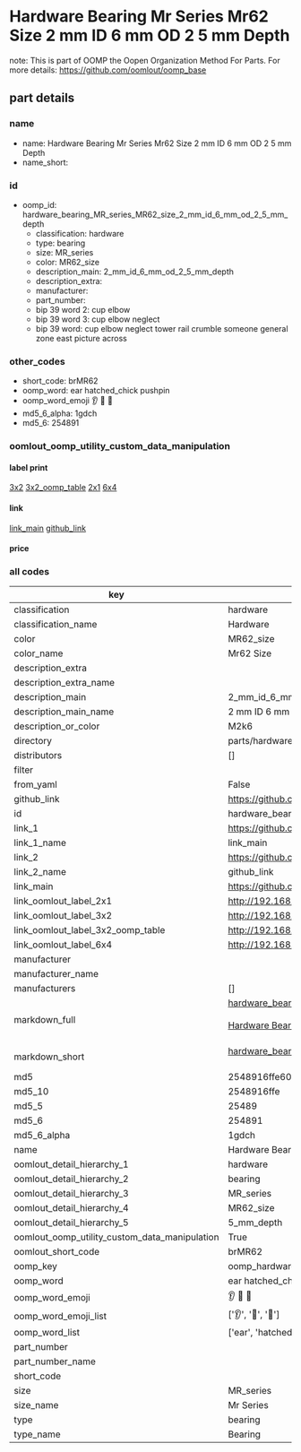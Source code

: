 # Hardware Bearing Mr Series Mr62 Size 2 mm ID 6 mm OD 2 5 mm Depth  

note: This is part of OOMP the Oopen Organization Method For Parts. For more details: https://github.com/oomlout/oomp_base

##  part details





### name
* name: Hardware Bearing Mr Series Mr62 Size 2 mm ID 6 mm OD 2 5 mm Depth
* name_short: 
### id
* oomp_id: hardware_bearing_MR_series_MR62_size_2_mm_id_6_mm_od_2_5_mm_depth
  * classification: hardware
  * type: bearing
  * size: MR_series
  * color: MR62_size
  * description_main: 2_mm_id_6_mm_od_2_5_mm_depth
  * description_extra: 
  * manufacturer: 
  * part_number: 
  * bip 39 word 2: cup elbow
  * bip 39 word 3: cup elbow neglect
  * bip 39 word: cup elbow neglect tower rail crumble someone general zone east picture across

### other_codes
* short_code: brMR62
* oomp_word: ear hatched_chick pushpin
* oomp_word_emoji :ear: :hatched_chick: :pushpin:
* md5_6_alpha: 1gdch
* md5_6: 254891






### oomlout_oomp_utility_custom_data_manipulation
#### label print
[3x2](http://192.168.1.245:1112/?label=oomp%201gdch)
[3x2_oomp_table](http://192.168.1.107:1112/?label=oomp%201gdch)
[2x1](http://192.168.1.242:1112/?label=oomp%201gdch)
[6x4](http://192.168.1.55:1112/?label=oomp%201gdch)    

#### link

[link_main](https://github.com/oomlout/oomlout_oomp_current_version_messy/tree/main/parts/hardware_bearing_MR_series_MR62_size_2_mm_id_6_mm_od_2_5_mm_depth) [github_link](https://github.com/oomlout/oomlout_oomp_part_src/tree/main/parts/hardware_bearing_MR_series_MR62_size_2_mm_id_6_mm_od_2_5_mm_depth)                             

#### price







### all codes 
| key | value |  
| --- | --- |  
| classification | hardware |  
| classification_name | Hardware |  
| color | MR62_size |  
| color_name | Mr62 Size |  
| description_extra |  |  
| description_extra_name |  |  
| description_main | 2_mm_id_6_mm_od_2_5_mm_depth |  
| description_main_name | 2 mm ID 6 mm OD 2 5 mm Depth |  
| description_or_color | M2k6 |  
| directory | parts/hardware_bearing_MR_series_MR62_size_2_mm_id_6_mm_od_2_5_mm_depth |  
| distributors | [] |  
| filter |  |  
| from_yaml | False |  
| github_link | https://github.com/oomlout/oomlout_oomp_part_src/tree/main/parts/hardware_bearing_MR_series_MR62_size_2_mm_id_6_mm_od_2_5_mm_depth |  
| id | hardware_bearing_MR_series_MR62_size_2_mm_id_6_mm_od_2_5_mm_depth |  
| link_1 | https://github.com/oomlout/oomlout_oomp_current_version_messy/tree/main/parts/hardware_bearing_MR_series_MR62_size_2_mm_id_6_mm_od_2_5_mm_depth |  
| link_1_name | link_main |  
| link_2 | https://github.com/oomlout/oomlout_oomp_part_src/tree/main/parts/hardware_bearing_MR_series_MR62_size_2_mm_id_6_mm_od_2_5_mm_depth |  
| link_2_name | github_link |  
| link_main | https://github.com/oomlout/oomlout_oomp_current_version_messy/tree/main/parts/hardware_bearing_MR_series_MR62_size_2_mm_id_6_mm_od_2_5_mm_depth |  
| link_oomlout_label_2x1 | http://192.168.1.242:1112/?label=oomp%201gdch |  
| link_oomlout_label_3x2 | http://192.168.1.245:1112/?label=oomp%201gdch |  
| link_oomlout_label_3x2_oomp_table | http://192.168.1.107:1112/?label=oomp%201gdch |  
| link_oomlout_label_6x4 | http://192.168.1.55:1112/?label=oomp%201gdch |  
| manufacturer |  |  
| manufacturer_name |  |  
| manufacturers | [] |  
| markdown_full | [hardware_bearing_MR_series_MR62_size_2_mm_id_6_mm_od_2_5_mm_depth](https://github.com/oomlout/oomlout_oomp_current_version_messy/tree/main/parts/hardware_bearing_MR_series_MR62_size_2_mm_id_6_mm_od_2_5_mm_depth)<br>[](https://github.com/oomlout/oomlout_oomp_current_version_messy/tree/main/parts/hardware_bearing_MR_series_MR62_size_2_mm_id_6_mm_od_2_5_mm_depth)<br>[Hardware Bearing Mr Series Mr62 Size 2 Mm Id 6 Mm Od 2 5 Mm Depth](https://github.com/oomlout/oomlout_oomp_current_version_messy/tree/main/parts/hardware_bearing_MR_series_MR62_size_2_mm_id_6_mm_od_2_5_mm_depth)<br><br> |  
| markdown_short | [hardware_bearing_MR_series_MR62_size_2_mm_id_6_mm_od_2_5_mm_depth](https://github.com/oomlout/oomlout_oomp_current_version_messy/tree/main/parts/hardware_bearing_MR_series_MR62_size_2_mm_id_6_mm_od_2_5_mm_depth)<br><br> |  
| md5 | 2548916ffe60d9e0d3587e632811c9ad |  
| md5_10 | 2548916ffe |  
| md5_5 | 25489 |  
| md5_6 | 254891 |  
| md5_6_alpha | 1gdch |  
| name | Hardware Bearing Mr Series Mr62 Size 2 mm ID 6 mm OD 2 5 mm Depth |  
| oomlout_detail_hierarchy_1 | hardware |  
| oomlout_detail_hierarchy_2 | bearing |  
| oomlout_detail_hierarchy_3 | MR_series |  
| oomlout_detail_hierarchy_4 | MR62_size |  
| oomlout_detail_hierarchy_5 | 5_mm_depth |  
| oomlout_oomp_utility_custom_data_manipulation | True |  
| oomlout_short_code | brMR62 |  
| oomp_key | oomp_hardware_bearing_MR_series_MR62_size_2_mm_id_6_mm_od_2_5_mm_depth |  
| oomp_word | ear hatched_chick pushpin |  
| oomp_word_emoji | :ear: :hatched_chick: :pushpin: |  
| oomp_word_emoji_list | [':ear:', ':hatched_chick:', ':pushpin:'] |  
| oomp_word_list | ['ear', 'hatched_chick', 'pushpin'] |  
| part_number |  |  
| part_number_name |  |  
| short_code |  |  
| size | MR_series |  
| size_name | Mr Series |  
| type | bearing |  
| type_name | Bearing |  
